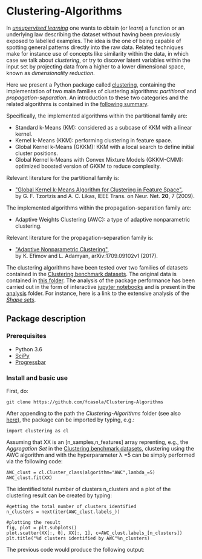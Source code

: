 # Clustering-Algorithms
In [*unsupervised learning*](http://www.springer.com/it/book/9780387310732) one wants to obtain (or *learn*) a function or an underlying law describing the dataset without having been previously exposed to labelled examples. The idea is the one of being capable of spotting general patterns directly into the raw data. Related techniques make for instance use of concepts like similarity within the data, in which case we talk about *clustering*, or try to discover latent variables within the input set by projecting data from a higher to a lower dimensional space, known as *dimensionality reduction*.

Here we present a Python package called [clustering](clustering/), containing the implementation of two main families of clustering algorithms: *partitional* and *propagation-separation*. An introduction to these two categories and the related algorithms is contained in the [following summary](summary/20180111_FCasola_2pg_report.pdf).

Specifically, the implemented algorithms within the partitional family are:

  * Standard k-Means (KM): considered as a subcase of KKM with a linear kernel.
  * Kernel k-Means (KKM): performing clustering in feature space.
  * Global Kernel k-Means (GKKM): KKM with a local search to define initial cluster positions.
  * Global Kernel k-Means with Convex Mixture Models (GKKM-CMM): optimized boosted version of GKKM to reduce complexity.

Relevant literature for the partitional family is:

  * ["Global Kernel k-Means Algorithm for Clustering in Feature Space"](http://ieeexplore.ieee.org/document/5033312/), <br />
    by G. F. Tzortzis and A. C. Likas, IEEE Trans. on Neur. Net. **20**, 7 (2009).
    
The implemented algorithms within the propagation-separation family are:
   
  * Adaptive Weights Clustering (AWC): a type of adaptive nonparametric clustering.

Relevant literature for the propagation-separation family is:

  * ["Adaptive Nonparametric Clustering"](https://arxiv.org/abs/1709.09102), <br />
    by K. Efimov and L. Adamyan, arXiv:1709.09102v1 (2017).

The clustering algorithms have been tested over two families of datasets contained in the [Clustering benchmark datasets](https://cs.joensuu.fi/sipu/datasets/). The original data is contained in [this folder](data/). The analysis of the package performance has been carried out in the form of interactive [jupyter notebooks](http://jupyter.org/) and is present in the [analysis](analysis/) folder. For instance, here is a link to the extensive analysis of the [*Shape sets*](analysis/Demo_analysis_shape_set.ipynb).

## Package description

### Prerequisites

- Python 3.6
- [SciPy](http://www.scipy.org/install.html)
- [Progressbar](https://pypi.python.org/pypi/progressbar2/3.18.1)

### Install and basic use
First, do:

```
git clone https://github.com/fcasola/Clustering-Algorithms
```

After appending to the path the *Clustering-Algorithms* folder (see also [here](analysis/Demo_analysis_shape_set.ipynb)), the package can be imported by typing, e.g.:

```
import clustering as cl
```

Assuming that XX is an [n_samples,n_features] array reprenting, e.g., the *Aggregation Set* in the [Clustering benchmark datasets](https://cs.joensuu.fi/sipu/datasets/), clustering using the AWC algorithm and with the hyperparameter λ =5 can be simply performed via the following code:

```
AWC_clust = cl.Cluster_class(algorithm="AWC",lambda_=5)
AWC_clust.fit(XX)
```
The identified total number of clusters n_clusters and a plot of the clustering result can be created by typing:

```
#getting the total number of clusters identified
n_clusters = next(iter(AWC_clust.labels_))

#plotting the result
fig, plot = plt.subplots()
plot.scatter(XX[:, 0], XX[:, 1], c=AWC_clust.labels_[n_clusters])
plt.title("%d clusters identified by AWC"%n_clusters)
```
The previous code would produce the following output:










